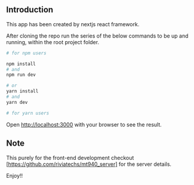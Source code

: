 ## Introduction

This app has been created by nextjs react framework.

After cloning the repo run the series of the below commands to be up and running, within the root project folder.

```bash
# for npm users

npm install
# and
npm run dev

# or
yarn install
# and
yarn dev

# for yarn users
```

Open [http://localhost:3000](http://localhost:3000) with your browser to see the result.

## Note

This purely for the front-end development checkout [https://github.com/riviatechs/mt940_server] for the server details.

Enjoy!!
